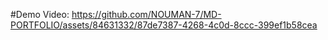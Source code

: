 #Demo Video:
https://github.com/NOUMAN-7/MD-PORTFOLIO/assets/84631332/87de7387-4268-4c0d-8ccc-399ef1b58cea

